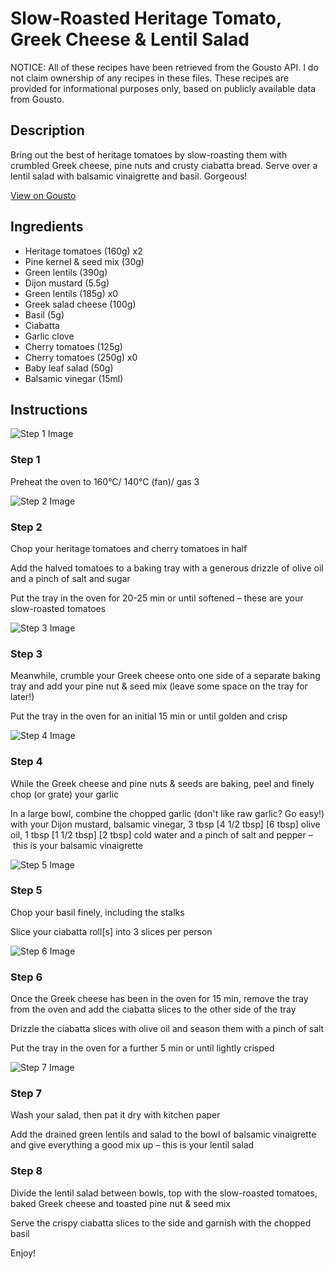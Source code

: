 # Slow-Roasted Heritage Tomato, Greek Cheese & Lentil Salad

NOTICE: All of these recipes have been retrieved from the Gousto API. I do not claim ownership of any recipes in these files. These recipes are provided for informational purposes only, based on publicly available data from Gousto.

## Description

Bring out the best of heritage tomatoes by slow-roasting them with crumbled Greek cheese, pine nuts and crusty ciabatta bread. Serve over a lentil salad with balsamic vinaigrette and basil. Gorgeous!

[View on Gousto](https://www.gousto.co.uk/recipes/cookbook/slow-roasted-heritage-tomato-feta-lentil-salad)

## Ingredients

- Heritage tomatoes (160g) x2
- Pine kernel & seed mix (30g)
- Green lentils (390g)
- Dijon mustard (5.5g)
- Green lentils (185g) x0
- Greek salad cheese (100g)
- Basil (5g)
- Ciabatta
- Garlic clove
- Cherry tomatoes (125g)
- Cherry tomatoes (250g) x0
- Baby leaf salad (50g)
- Balsamic vinegar (15ml)

## Instructions

![Step 1 Image](https://production-media.gousto.co.uk/cms/recipe-step-image/1728.-step-1-x200.jpg)

### Step 1

Preheat the oven to 160°C/ 140°C (fan)/ gas 3

![Step 2 Image](https://production-media.gousto.co.uk/cms/recipe-step-image/1728.-step-2-x200.jpg)

### Step 2

Chop your heritage tomatoes and cherry tomatoes in half

Add the halved tomatoes to a baking tray with a generous drizzle of olive oil and a pinch of salt and sugar

Put the tray in the oven for 20-25 min or until softened – these are your slow-roasted tomatoes

![Step 3 Image](https://production-media.gousto.co.uk/cms/recipe-step-image/1728.-step-3-x200.jpg)

### Step 3

Meanwhile, crumble your Greek cheese onto one side of a separate baking tray and add your pine nut & seed mix (leave some space on the tray for later!)

Put the tray in the oven for an initial 15 min or until golden and crisp

![Step 4 Image](https://production-media.gousto.co.uk/cms/recipe-step-image/1728.-step-4-x200.jpg)

### Step 4

While the Greek cheese and pine nuts & seeds are baking, peel and finely chop (or grate) your garlic

In a large bowl, combine the chopped garlic (don't like raw garlic? Go easy!) with your Dijon mustard, balsamic vinegar, 3 tbsp<span class="text-danger"> <span class="text-purple">[4 1/2 tbsp]</span> [6 tbsp]</span> olive oil, 1 tbsp <span class="text-purple">[1 1/2 tbsp]</span><span class="text-danger"> [2 tbsp]</span> cold water and a pinch of salt and pepper – this is your balsamic vinaigrette

![Step 5 Image](https://production-media.gousto.co.uk/cms/recipe-step-image/1728.-step-5-x200.jpg)

### Step 5

Chop your basil finely, including the stalks

Slice your ciabatta roll[s] into 3<span class="text-danger"> </span>slices per person

![Step 6 Image](https://production-media.gousto.co.uk/cms/recipe-step-image/1728.-step-6-x200.jpg)

### Step 6

Once the Greek cheese has been in the oven for 15 min, remove the tray from the oven and add the ciabatta slices to the other side of the tray

Drizzle the ciabatta slices with olive oil and season them with a pinch of salt

Put the tray in the oven for a further 5 min or until lightly crisped

![Step 7 Image](https://production-media.gousto.co.uk/cms/recipe-step-image/1728.-step-7-x200.jpg)

### Step 7

Wash your salad, then pat it dry with kitchen paper

Add the drained green lentils and salad to the bowl of balsamic vinaigrette and give everything a good mix up – this is your lentil salad

### Step 8

Divide the lentil salad between bowls, top with the slow-roasted tomatoes, baked Greek cheese and toasted pine nut & seed mix

Serve the crispy ciabatta slices to the side and garnish with the chopped basil

Enjoy!

